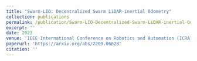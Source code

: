 ```yaml
---
title: "Swarm-LIO: Decentralized Swarm LiDAR-inertial Odometry"
collection: publications
permalink: /publication/Swarm-LIO-Decentralized-Swarm-LiDAR-inertial-Odometry
excerpt: ''
date: 2023
venue: 'IEEE International Conference on Robotics and Automation (ICRA), 2023'
paperurl: 'https://arxiv.org/abs/2209.06628'
citation: ''
---
```


